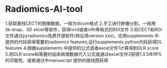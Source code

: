 # Radiomics-AI-tool

1.获取基线CECT的图像数据，一般为dicom格式
2.手工进行肿瘤分割，一般用itk-snap、3D slicer等软件，获得nrrd或者nifti等格式的ROI文件
3.将CECT和ROI文件通过pyradiomics免费开源软件(特征用version xxx)，应用supplements 中提供的代码获得需要的radiomics features,运行supplements python代码获得DL features
4.根据supplements 中提供的公式或者excel文件1计算得到DLR score
5.将DLR score和需要的临床病理数据代入公式或通过excel文件2获得1.3.5年RFS的可能性，或者通过中manuscript 提供的接线图获得
